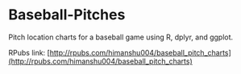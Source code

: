 # Baseball-Pitches
Pitch location charts for a baseball game using R, dplyr, and ggplot.

RPubs link: [http://rpubs.com/himanshu004/baseball_pitch_charts](http://rpubs.com/himanshu004/baseball_pitch_charts)
